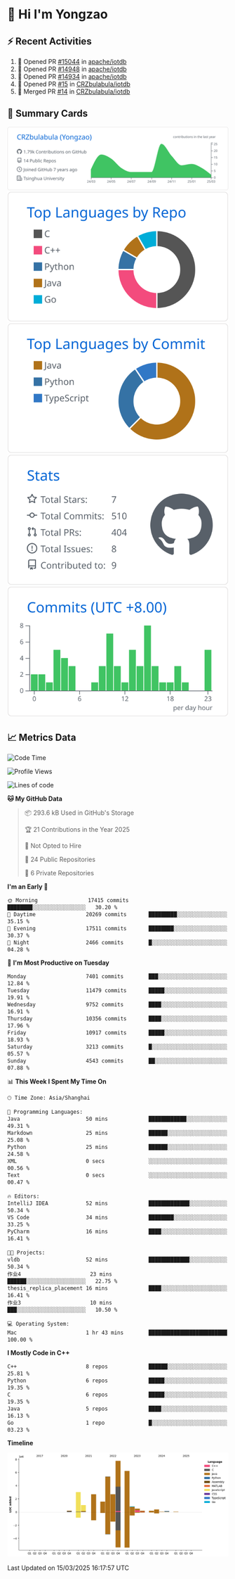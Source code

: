 # 👋 Hi I'm Yongzao

## ⚡ Recent Activities
<!--START_SECTION:activity-->
1. 💪 Opened PR [#15044](https://github.com/apache/iotdb/pull/15044) in [apache/iotdb](https://github.com/apache/iotdb)
2. 💪 Opened PR [#14948](https://github.com/apache/iotdb/pull/14948) in [apache/iotdb](https://github.com/apache/iotdb)
3. 💪 Opened PR [#14934](https://github.com/apache/iotdb/pull/14934) in [apache/iotdb](https://github.com/apache/iotdb)
4. 💪 Opened PR [#15](https://github.com/CRZbulabula/iotdb/pull/15) in [CRZbulabula/iotdb](https://github.com/CRZbulabula/iotdb)
5. 🎉 Merged PR [#14](https://github.com/CRZbulabula/iotdb/pull/14) in [CRZbulabula/iotdb](https://github.com/CRZbulabula/iotdb)
<!--END_SECTION:activity-->

## 🎑 Summary Cards

[![](https://raw.githubusercontent.com/CRZbulabula/CRZbulabula/main/profile-summary-card-output/github/0-profile-details.svg)](https://github.com/vn7n24fzkq/github-profile-summary-cards)
[![](https://raw.githubusercontent.com/CRZbulabula/CRZbulabula/main/profile-summary-card-output/github/1-repos-per-language.svg)](https://github.com/vn7n24fzkq/github-profile-summary-cards) [![](https://raw.githubusercontent.com/CRZbulabula/CRZbulabula/main/profile-summary-card-output/github/2-most-commit-language.svg)](https://github.com/vn7n24fzkq/github-profile-summary-cards)
[![](https://raw.githubusercontent.com/CRZbulabula/CRZbulabula/main/profile-summary-card-output/github/3-stats.svg)](https://github.com/vn7n24fzkq/github-profile-summary-cards) [![](https://raw.githubusercontent.com/CRZbulabula/CRZbulabula/main/profile-summary-card-output/github/4-productive-time.svg)](https://github.com/vn7n24fzkq/github-profile-summary-cards)

## 📈 Metrics Data

<!--START_SECTION:waka-->
![Code Time](http://img.shields.io/badge/Code%20Time-834%20hrs%2053%20mins-blue)

![Profile Views](http://img.shields.io/badge/Profile%20Views-1-blue)

![Lines of code](https://img.shields.io/badge/From%20Hello%20World%20I%27ve%20Written-32.8%20million%20lines%20of%20code-blue)

**🐱 My GitHub Data** 

> 📦 293.6 kB Used in GitHub's Storage 
 > 
> 🏆 21 Contributions in the Year 2025
 > 
> 🚫 Not Opted to Hire
 > 
> 📜 24 Public Repositories 
 > 
> 🔑 6 Private Repositories 
 > 
**I'm an Early 🐤** 

```text
🌞 Morning                17415 commits       ████████░░░░░░░░░░░░░░░░░   30.20 % 
🌆 Daytime                20269 commits       █████████░░░░░░░░░░░░░░░░   35.15 % 
🌃 Evening                17511 commits       ████████░░░░░░░░░░░░░░░░░   30.37 % 
🌙 Night                  2466 commits        █░░░░░░░░░░░░░░░░░░░░░░░░   04.28 % 
```
📅 **I'm Most Productive on Tuesday** 

```text
Monday                   7401 commits        ███░░░░░░░░░░░░░░░░░░░░░░   12.84 % 
Tuesday                  11479 commits       █████░░░░░░░░░░░░░░░░░░░░   19.91 % 
Wednesday                9752 commits        ████░░░░░░░░░░░░░░░░░░░░░   16.91 % 
Thursday                 10356 commits       ████░░░░░░░░░░░░░░░░░░░░░   17.96 % 
Friday                   10917 commits       █████░░░░░░░░░░░░░░░░░░░░   18.93 % 
Saturday                 3213 commits        █░░░░░░░░░░░░░░░░░░░░░░░░   05.57 % 
Sunday                   4543 commits        ██░░░░░░░░░░░░░░░░░░░░░░░   07.88 % 
```


📊 **This Week I Spent My Time On** 

```text
🕑︎ Time Zone: Asia/Shanghai

💬 Programming Languages: 
Java                     50 mins             ████████████░░░░░░░░░░░░░   49.31 % 
Markdown                 25 mins             ██████░░░░░░░░░░░░░░░░░░░   25.08 % 
Python                   25 mins             ██████░░░░░░░░░░░░░░░░░░░   24.58 % 
XML                      0 secs              ░░░░░░░░░░░░░░░░░░░░░░░░░   00.56 % 
Text                     0 secs              ░░░░░░░░░░░░░░░░░░░░░░░░░   00.47 % 

🔥 Editors: 
IntelliJ IDEA            52 mins             █████████████░░░░░░░░░░░░   50.34 % 
VS Code                  34 mins             ████████░░░░░░░░░░░░░░░░░   33.25 % 
PyCharm                  16 mins             ████░░░░░░░░░░░░░░░░░░░░░   16.41 % 

🐱‍💻 Projects: 
vldb                     52 mins             █████████████░░░░░░░░░░░░   50.34 % 
作业4                      23 mins             ██████░░░░░░░░░░░░░░░░░░░   22.75 % 
thesis_replica_placement 16 mins             ████░░░░░░░░░░░░░░░░░░░░░   16.41 % 
作业3                      10 mins             ███░░░░░░░░░░░░░░░░░░░░░░   10.50 % 

💻 Operating System: 
Mac                      1 hr 43 mins        █████████████████████████   100.00 % 
```

**I Mostly Code in C++** 

```text
C++                      8 repos             ██████░░░░░░░░░░░░░░░░░░░   25.81 % 
Python                   6 repos             █████░░░░░░░░░░░░░░░░░░░░   19.35 % 
C                        6 repos             █████░░░░░░░░░░░░░░░░░░░░   19.35 % 
Java                     5 repos             ████░░░░░░░░░░░░░░░░░░░░░   16.13 % 
Go                       1 repo              █░░░░░░░░░░░░░░░░░░░░░░░░   03.23 % 
```



**Timeline**

![Lines of Code chart](https://raw.githubusercontent.com/CRZbulabula/CRZbulabula/main/assets/bar_graph.png)


 Last Updated on 15/03/2025 16:17:57 UTC
<!--END_SECTION:waka-->

